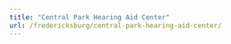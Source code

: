 ```yaml
---
title: "Central Park Hearing Aid Center"
url: /fredericksburg/central-park-hearing-aid-center/
---
```

